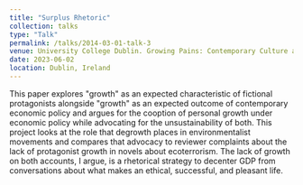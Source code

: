 ```yaml
---
title: "Surplus Rhetoric"
collection: talks
type: "Talk"
permalink: /talks/2014-03-01-talk-3
venue: University College Dublin. Growing Pains: Contemporary Culture and the Crisis of Growth Symposium.
date: 2023-06-02
location: Dublin, Ireland
---
```

This paper explores "growth" as an expected characteristic of fictional protagonists alongside "growth" as an expected outcome of contemporary economic policy and argues for the cooption of personal growth under economic policy while advocating for the unsustainability of both. This project looks at the role that degrowth places in environmentalist movements and compares that advocacy to reviewer complaints about the lack of protagonist growth in novels about ecoterrorism. The lack of growth on both accounts, I argue, is a rhetorical strategy to decenter GDP from conversations about what makes an ethical, successful, and pleasant life.
